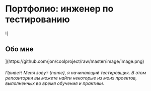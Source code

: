 <h1>Портфолио: инженер по тестированию</h1>
![<h2>Обо мне</h2>](https://github.com/jon/coolproject/raw/master/image/image.png)
<h6>Привет! Меня зовут {name}, я начинающий тестировщик. В этом репозитории вы можете найти некоторые из моих проектов, выполненных во время обучения и практики.</h6>
